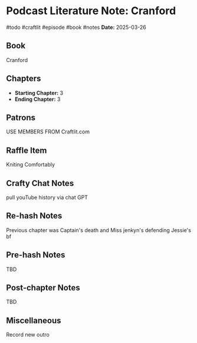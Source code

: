 # Podcast Literature Note: Cranford
#todo #craftlit #episode #book #notes 
**Date:** 2025-03-26

## Book
Cranford

## Chapters
- **Starting Chapter:** 3
- **Ending Chapter:** 3

## Patrons
USE MEMBERS FROM Craftlit.com

## Raffle Item
Kniting Comfortably

## Crafty Chat Notes
pull youTube history via chat GPT

## Re-hash Notes
Previous chapter was Captain's death and Miss jenkyn's defending Jessie's bf

## Pre-hash Notes
TBD

## Post-chapter Notes
TBD

## Miscellaneous
Record new outro
